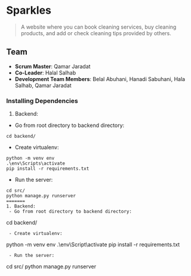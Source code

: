 # Sparkles

> A website where you can book cleaning services, buy cleaning products, and add or check cleaning tips provided by others.

## Team
  - __Scrum Master__: Qamar Jaradat
  - __Co-Leader__: Halal Salhab
  - __Development Team Members__: Belal Abuhani, Hanadi Sabuhani, Hala Salhab, Qamar Jaradat
  
  
### Installing Dependencies


1. Backend:

- Go from root directory to backend directory:

```
cd backend/
```

- Create virtualenv:

```
python -m venv env
.\env\Scripts\activate
pip install -r requirements.txt
```

- Run the server:

```
cd src/
python manage.py runserver
=======
1. Backend: 
 - Go from root directory to backend directory:
```
cd backend/
```
 - Create virtualenv:
```
python -m venv env
.\env\Script\activate
pip install -r requirements.txt
```
 - Run the server:
```
cd src/
python manage.py runserver
```

